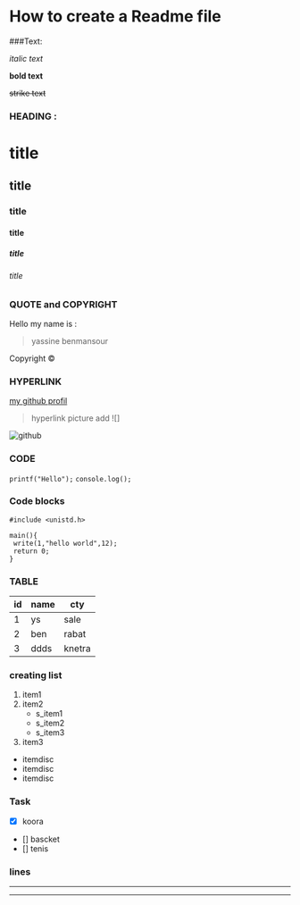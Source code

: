  # How to create a Readme file 
 
 ###Text:
 
 _italic text_
 
 **bold text**
 
 ~~strike  text~~
 
 
 ### HEADING :
 
 # title
 ## title
 ### title
 #### title
 ##### title
 ###### title


### QUOTE and COPYRIGHT

Hello my name is :
>yassine benmansour 

Copyright &copy;


### HYPERLINK

[my github profil](https://github.com/yassinbenmansour)

>hyperlink picture add ![]

![github](https://play-lh.googleusercontent.com/PCpXdqvUWfCW1mXhH1Y_98yBpgsWxuTSTofy3NGMo9yBTATDyzVkqU580bfSln50bFU)



### CODE

`printf("Hello");`
`console.log();`


### Code blocks 

```
#include <unistd.h>

main(){
 write(1,"hello world",12);
 return 0;
}

```

### TABLE

| id   | name   | cty   |
|----- |------- | ------|
| 1    | ys     | sale  |
| 2    | ben    | rabat |
| 3    | ddds   | knetra|


### creating list 

1. item1
2. item2
   * s_item1
   * s_item2
   * s_item3
3. item3
* itemdisc
* itemdisc
* itemdisc




### Task

- [x] koora
- [] bascket
- [] tenis




### lines

***

---

